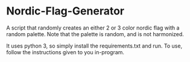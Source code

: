 # Nordic-Flag-Generator
A script that randomly creates an either 2 or 3 color nordic flag with a random palette. 
Note that the palette is random, and is not harmonized.

It uses python 3, so simply install the requirements.txt and run.
To use, follow the instructions given to you in-program. 
